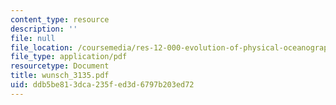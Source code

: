 ```yaml
---
content_type: resource
description: ''
file: null
file_location: /coursemedia/res-12-000-evolution-of-physical-oceanography-spring-2007/ddb5be813dca235fed3d6797b203ed72_wunsch_3135.pdf
file_type: application/pdf
resourcetype: Document
title: wunsch_3135.pdf
uid: ddb5be81-3dca-235f-ed3d-6797b203ed72
---
```

